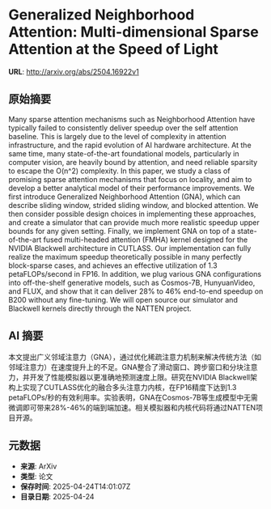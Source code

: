 # Generalized Neighborhood Attention: Multi-dimensional Sparse Attention at the Speed of Light

**URL**: http://arxiv.org/abs/2504.16922v1

## 原始摘要

Many sparse attention mechanisms such as Neighborhood Attention have
typically failed to consistently deliver speedup over the self attention
baseline. This is largely due to the level of complexity in attention
infrastructure, and the rapid evolution of AI hardware architecture. At the
same time, many state-of-the-art foundational models, particularly in computer
vision, are heavily bound by attention, and need reliable sparsity to escape
the O(n^2) complexity. In this paper, we study a class of promising sparse
attention mechanisms that focus on locality, and aim to develop a better
analytical model of their performance improvements. We first introduce
Generalized Neighborhood Attention (GNA), which can describe sliding window,
strided sliding window, and blocked attention. We then consider possible design
choices in implementing these approaches, and create a simulator that can
provide much more realistic speedup upper bounds for any given setting.
Finally, we implement GNA on top of a state-of-the-art fused multi-headed
attention (FMHA) kernel designed for the NVIDIA Blackwell architecture in
CUTLASS. Our implementation can fully realize the maximum speedup theoretically
possible in many perfectly block-sparse cases, and achieves an effective
utilization of 1.3 petaFLOPs/second in FP16. In addition, we plug various GNA
configurations into off-the-shelf generative models, such as Cosmos-7B,
HunyuanVideo, and FLUX, and show that it can deliver 28% to 46% end-to-end
speedup on B200 without any fine-tuning. We will open source our simulator and
Blackwell kernels directly through the NATTEN project.


## AI 摘要

本文提出广义邻域注意力（GNA），通过优化稀疏注意力机制来解决传统方法（如邻域注意力）在速度提升上的不足。GNA整合了滑动窗口、跨步窗口和分块注意力，并开发了性能模拟器以更准确地预测速度上限。研究在NVIDIA Blackwell架构上实现了CUTLASS优化的融合多头注意力内核，在FP16精度下达到1.3 petaFLOPs/秒的有效利用率。实验表明，GNA在Cosmos-7B等生成模型中无需微调即可带来28%-46%的端到端加速。相关模拟器和内核代码将通过NATTEN项目开源。

## 元数据

- **来源**: ArXiv
- **类型**: 论文
- **保存时间**: 2025-04-24T14:01:07Z
- **目录日期**: 2025-04-24
